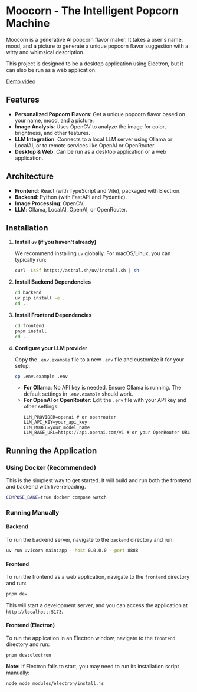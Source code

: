 # Moocorn - The Intelligent Popcorn Machine

Moocorn is a generative AI popcorn flavor maker. It takes a user's name, mood, and a picture to generate a unique popcorn flavor suggestion with a witty and whimsical description.

This project is designed to be a desktop application using Electron, but it can also be run as a web application.

[Demo video](https://www.dropbox.com/scl/fi/8yyaexabxi7ae4ynqo4ng/MooCorn-demo.mov?rlkey=0bewggiup55yb8zhpg4bh6lng&st=vep9pvnn&dl=0)

## Features

-   **Personalized Popcorn Flavors**: Get a unique popcorn flavor based on your name, mood, and a picture.
-   **Image Analysis**: Uses OpenCV to analyze the image for color, brightness, and other features.
-   **LLM Integration**: Connects to a local LLM server using Ollama or LocalAI, or to remote services like OpenAI or OpenRouter.
-   **Desktop & Web**: Can be run as a desktop application or a web application.

## Architecture

-   **Frontend**: React (with TypeScript and Vite), packaged with Electron.
-   **Backend**: Python (with FastAPI and Pydantic).
-   **Image Processing**: OpenCV.
-   **LLM**: Ollama, LocalAI, OpenAI, or OpenRouter.

## Installation

1.  **Install `uv` (if you haven't already)**

    We recommend installing `uv` globally. For macOS/Linux, you can typically run:
    ```bash
    curl -LsSf https://astral.sh/uv/install.sh | sh
    ```

2.  **Install Backend Dependencies**
    ```bash
    cd backend
    uv pip install -e .
    cd ..
    ```

3.  **Install Frontend Dependencies**
    ```bash
    cd frontend
    pnpm install
    cd ..
    ```

4.  **Configure your LLM provider**

    Copy the `.env.example` file to a new `.env` file and customize it for your setup.
    ```bash
    cp .env.example .env
    ```

    -   **For Ollama**: No API key is needed. Ensure Ollama is running. The default settings in `.env.example` should work.
    -   **For OpenAI or OpenRouter**: Edit the `.env` file with your API key and other settings:
        ```
        LLM_PROVIDER=openai # or openrouter
        LLM_API_KEY=your_api_key
        LLM_MODEL=your_model_name
        LLM_BASE_URL=https://api.openai.com/v1 # or your OpenRouter URL
        ```

## Running the Application

### Using Docker (Recommended)

This is the simplest way to get started. It will build and run both the frontend and backend with live-reloading.

```bash
COMPOSE_BAKE=true docker compose watch
```

### Running Manually

#### Backend

To run the backend server, navigate to the `backend` directory and run:

```bash
uv run uvicorn main:app --host 0.0.0.0 --port 8888
```

#### Frontend

To run the frontend as a web application, navigate to the `frontend` directory and run:

```bash
pnpm dev
```

This will start a development server, and you can access the application at `http://localhost:5173`.

#### Frontend (Electron)

To run the application in an Electron window, navigate to the `frontend` directory and run:

```bash
pnpm dev:electron
```

**Note:** If Electron fails to start, you may need to run its installation script manually:
```bash
node node_modules/electron/install.js
```
